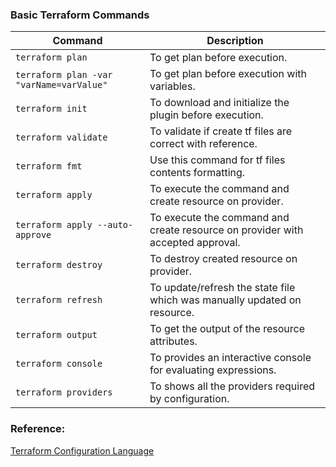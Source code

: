 ### Basic Terraform Commands

| Command | Description |
| ------- | ----------- |
| `terraform plan` | To get plan before execution. |
| `terraform plan -var "varName=varValue"` | To get plan before execution with variables. |
| `terraform init` | To download and initialize the plugin before execution. |
| `terraform validate` |  To validate if create tf files are correct with reference. |
| `terraform fmt` |  Use this command for tf files contents formatting. |
| `terraform apply` |  To execute the command and create resource on provider. |
| `terraform apply --auto-approve` |  To execute the command and create resource on provider with accepted approval. |
| `terraform destroy` |  To destroy created resource on provider. |
| `terraform refresh` |  To update/refresh the state file which was manually updated on resource. |
| `terraform output` |  To get the output of the resource attributes. |
| `terraform console` |  To provides an interactive console for evaluating expressions. |
| `terraform providers` |  To shows all the providers required by configuration. |


### Reference: 
[Terraform Configuration Language](https://developer.hashicorp.com/terraform/language)
